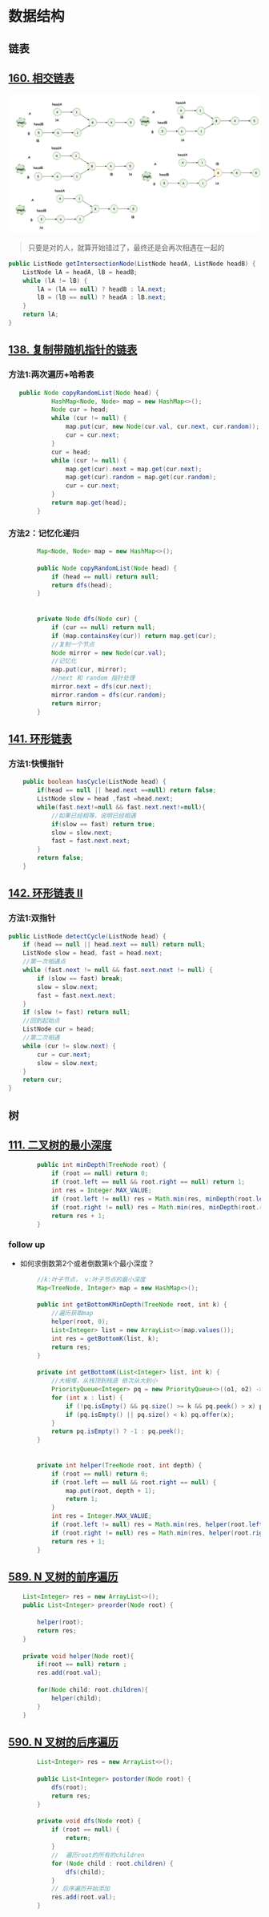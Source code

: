# 数据结构



## 链表

## [160. 相交链表](https://leetcode-cn.com/problems/intersection-of-two-linked-lists/)

![](/imgs/leetcode/classify/image-20220317195629005.png)

> 只要是对的人，就算开始错过了，最终还是会再次相遇在一起的

```java
public ListNode getIntersectionNode(ListNode headA, ListNode headB) {
    ListNode lA = headA, lB = headB;
    while (lA != lB) {
        lA = (lA == null) ? headB : lA.next;
        lB = (lB == null) ? headA : lB.next;
    }
    return lA;
}
```



## [138. 复制带随机指针的链表](https://leetcode-cn.com/problems/copy-list-with-random-pointer/)

### 方法1:两次遍历+哈希表

```java
   public Node copyRandomList(Node head) {
            HashMap<Node, Node> map = new HashMap<>();
            Node cur = head;
            while (cur != null) {
                map.put(cur, new Node(cur.val, cur.next, cur.random));
                cur = cur.next;
            }
            cur = head;
            while (cur != null) {
                map.get(cur).next = map.get(cur.next);
                map.get(cur).random = map.get(cur.random);
                cur = cur.next;
            }
            return map.get(head);
        }
```

### 方法2：记忆化递归

```java
        Map<Node, Node> map = new HashMap<>();

        public Node copyRandomList(Node head) {
            if (head == null) return null;
            return dfs(head);
        }


        private Node dfs(Node cur) {
            if (cur == null) return null;
            if (map.containsKey(cur)) return map.get(cur);
            //复制一个节点
            Node mirror = new Node(cur.val);
            //记忆化
            map.put(cur, mirror);
            //next 和 random 指针处理
            mirror.next = dfs(cur.next);
            mirror.random = dfs(cur.random);
            return mirror;
        }
```







## [141. 环形链表](https://leetcode-cn.com/problems/linked-list-cycle/)

### 方法1:快慢指针

```java
    public boolean hasCycle(ListNode head) {
        if(head == null || head.next ==null) return false;
        ListNode slow = head ,fast =head.next;
        while(fast.next!=null && fast.next.next!=null){
          	//如果已经相等，说明已经相遇
            if(slow == fast) return true;
            slow = slow.next;
            fast = fast.next.next;
        }
        return false;
    }
```



## [142. 环形链表 II](https://leetcode-cn.com/problems/linked-list-cycle-ii/)

### 方法1:双指针

```java
public ListNode detectCycle(ListNode head) {
    if (head == null || head.next == null) return null;
    ListNode slow = head, fast = head.next;
    //第一次相遇点
    while (fast.next != null && fast.next.next != null) {
        if (slow == fast) break;
        slow = slow.next;
        fast = fast.next.next;
    }
    if (slow != fast) return null;
    //回到起始点
    ListNode cur = head;
    //第二次相遇
    while (cur != slow.next) {
        cur = cur.next;
        slow = slow.next;
    }
    return cur;
}
```











## 树

## [111. 二叉树的最小深度](https://leetcode-cn.com/problems/minimum-depth-of-binary-tree/)

```java
        public int minDepth(TreeNode root) {
            if (root == null) return 0;
            if (root.left == null && root.right == null) return 1;
            int res = Integer.MAX_VALUE;
            if (root.left != null) res = Math.min(res, minDepth(root.left));
            if (root.right != null) res = Math.min(res, minDepth(root.right));
            return res + 1;
        }
```

### follow up

- 如何求倒数第2个或者倒数第k个最小深度？

```java
        //k:叶子节点， v:叶子节点的最小深度
        Map<TreeNode, Integer> map = new HashMap<>();

        public int getBottomKMinDepth(TreeNode root, int k) {
            //遍历获取map
            helper(root, 0);
            List<Integer> list = new ArrayList<>(map.values());
            int res = getBottomK(list, k);
            return res;
        }

        private int getBottomK(List<Integer> list, int k) {
            //大根堆，从栈顶到栈底 依次从大到小
            PriorityQueue<Integer> pq = new PriorityQueue<>((o1, o2) -> o2 - o1);
            for (int x : list) {
                if (!pq.isEmpty() && pq.size() >= k && pq.peek() > x) pq.poll();
                if (pq.isEmpty() || pq.size() < k) pq.offer(x);
            }
            return pq.isEmpty() ? -1 : pq.peek();
        }


        private int helper(TreeNode root, int depth) {
            if (root == null) return 0;
            if (root.left == null && root.right == null) {
                map.put(root, depth + 1);
                return 1;
            }
            int res = Integer.MAX_VALUE;
            if (root.left != null) res = Math.min(res, helper(root.left, depth + 1));
            if (root.right != null) res = Math.min(res, helper(root.right, depth + 1));
            return res + 1;
        }
```





## [589. N 叉树的前序遍历](https://leetcode-cn.com/problems/n-ary-tree-preorder-traversal/)

```java
	List<Integer> res = new ArrayList<>();
    public List<Integer> preorder(Node root) {
        
        helper(root);
        return res;
    }

    private void helper(Node root){
        if(root == null) return ;
        res.add(root.val);

        for(Node child: root.children){
            helper(child);
        }
    }
```









## [590. N 叉树的后序遍历](https://leetcode-cn.com/problems/n-ary-tree-postorder-traversal/)

```java
        List<Integer> res = new ArrayList<>();

        public List<Integer> postorder(Node root) {
            dfs(root);
            return res;
        }
        
        private void dfs(Node root) {
            if (root == null) {
                return;
            }
            //  遍历root的所有的children
            for (Node child : root.children) {
                dfs(child);
            }
            // 后序遍历开始添加
            res.add(root.val);
        }
```







